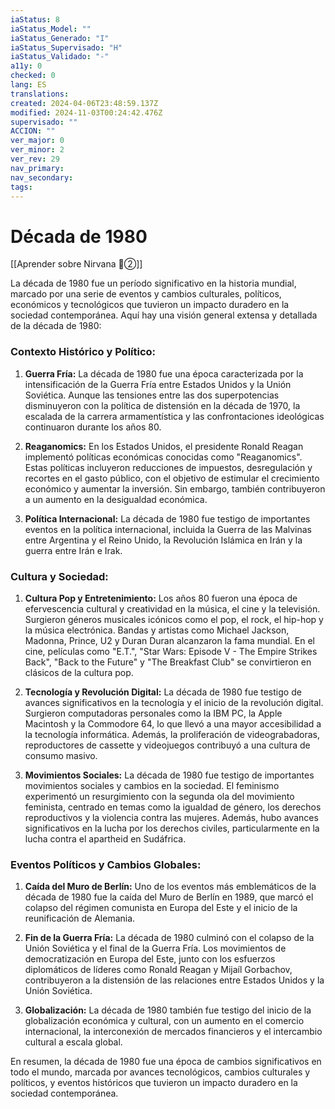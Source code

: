 ```yaml
---
iaStatus: 8
iaStatus_Model: ""
iaStatus_Generado: "I"
iaStatus_Supervisado: "H"
iaStatus_Validado: "-"
a11y: 0
checked: 0
lang: ES
translations: 
created: 2024-04-06T23:48:59.137Z
modified: 2024-11-03T00:24:42.476Z
supervisado: ""
ACCION: ""
ver_major: 0
ver_minor: 2
ver_rev: 29
nav_primary: 
nav_secondary: 
tags:
---
```

# Década de 1980

[[Aprender sobre Nirvana  🔴②]]

La década de 1980 fue un período significativo en la historia mundial, marcado por una serie de eventos y cambios culturales, políticos, económicos y tecnológicos que tuvieron un impacto duradero en la sociedad contemporánea. Aquí hay una visión general extensa y detallada de la década de 1980:

### Contexto Histórico y Político:

1. **Guerra Fría:** La década de 1980 fue una época caracterizada por la intensificación de la Guerra Fría entre Estados Unidos y la Unión Soviética. Aunque las tensiones entre las dos superpotencias disminuyeron con la política de distensión en la década de 1970, la escalada de la carrera armamentística y las confrontaciones ideológicas continuaron durante los años 80.

2. **Reaganomics:** En los Estados Unidos, el presidente Ronald Reagan implementó políticas económicas conocidas como "Reaganomics". Estas políticas incluyeron reducciones de impuestos, desregulación y recortes en el gasto público, con el objetivo de estimular el crecimiento económico y aumentar la inversión. Sin embargo, también contribuyeron a un aumento en la desigualdad económica.

3. **Política Internacional:** La década de 1980 fue testigo de importantes eventos en la política internacional, incluida la Guerra de las Malvinas entre Argentina y el Reino Unido, la Revolución Islámica en Irán y la guerra entre Irán e Irak.

### Cultura y Sociedad:

1. **Cultura Pop y Entretenimiento:** Los años 80 fueron una época de efervescencia cultural y creatividad en la música, el cine y la televisión. Surgieron géneros musicales icónicos como el pop, el rock, el hip-hop y la música electrónica. Bandas y artistas como Michael Jackson, Madonna, Prince, U2 y Duran Duran alcanzaron la fama mundial. En el cine, películas como "E.T.", "Star Wars: Episode V - The Empire Strikes Back", "Back to the Future" y "The Breakfast Club" se convirtieron en clásicos de la cultura pop.

2. **Tecnología y Revolución Digital:** La década de 1980 fue testigo de avances significativos en la tecnología y el inicio de la revolución digital. Surgieron computadoras personales como la IBM PC, la Apple Macintosh y la Commodore 64, lo que llevó a una mayor accesibilidad a la tecnología informática. Además, la proliferación de videograbadoras, reproductores de cassette y videojuegos contribuyó a una cultura de consumo masivo.

3. **Movimientos Sociales:** La década de 1980 fue testigo de importantes movimientos sociales y cambios en la sociedad. El feminismo experimentó un resurgimiento con la segunda ola del movimiento feminista, centrado en temas como la igualdad de género, los derechos reproductivos y la violencia contra las mujeres. Además, hubo avances significativos en la lucha por los derechos civiles, particularmente en la lucha contra el apartheid en Sudáfrica.

### Eventos Políticos y Cambios Globales:

1. **Caída del Muro de Berlín:** Uno de los eventos más emblemáticos de la década de 1980 fue la caída del Muro de Berlín en 1989, que marcó el colapso del régimen comunista en Europa del Este y el inicio de la reunificación de Alemania.

2. **Fin de la Guerra Fría:** La década de 1980 culminó con el colapso de la Unión Soviética y el final de la Guerra Fría. Los movimientos de democratización en Europa del Este, junto con los esfuerzos diplomáticos de líderes como Ronald Reagan y Mijaíl Gorbachov, contribuyeron a la distensión de las relaciones entre Estados Unidos y la Unión Soviética.

3. **Globalización:** La década de 1980 también fue testigo del inicio de la globalización económica y cultural, con un aumento en el comercio internacional, la interconexión de mercados financieros y el intercambio cultural a escala global.

En resumen, la década de 1980 fue una época de cambios significativos en todo el mundo, marcada por avances tecnológicos, cambios culturales y políticos, y eventos históricos que tuvieron un impacto duradero en la sociedad contemporánea.